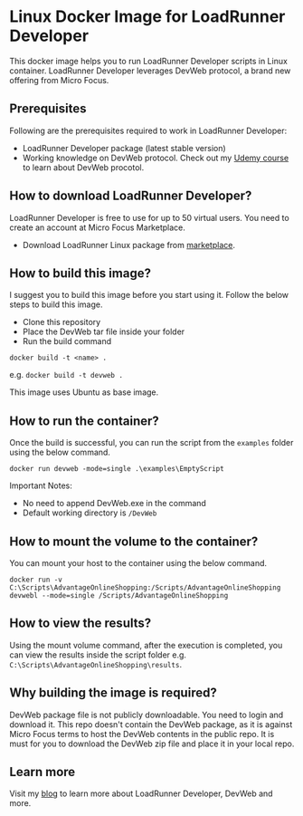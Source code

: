 # Linux Docker Image for LoadRunner Developer
This docker image helps you to run LoadRunner Developer scripts in Linux container. LoadRunner Developer leverages DevWeb protocol, a brand new offering from Micro Focus.

## Prerequisites

Following are the prerequisites required to work in LoadRunner Developer:

* LoadRunner Developer package (latest stable version)
* Working knowledge on DevWeb protocol. Check out my [Udemy course](https://www.udemy.com/course/performance-testing-using-truweb/) to learn about DevWeb procotol.

## How to download LoadRunner Developer?

LoadRunner Developer is free to use for up to 50 virtual users. You need to create an account at Micro Focus Marketplace.
* Download LoadRunner Linux package from [marketplace](https://marketplace.microfocus.com/appdelivery/content/loadrunner-developer).


## How to build this image?

I suggest you to build this image before you start using it. Follow the below steps to build this image.

* Clone this repository
* Place the DevWeb tar file inside your folder
* Run the build command

`docker build -t <name> .`

e.g. `docker build -t devweb .`

This image uses Ubuntu as base image.

## How to run the container?

Once the build is successful, you can run the script from the `examples` folder using the below command.

`docker run devweb -mode=single .\examples\EmptyScript`

Important Notes:
* No need to append DevWeb.exe in the command
* Default working directory is `/DevWeb`

## How to mount the volume to the container?

You can mount your host to the container using the below command.

`docker run -v C:\Scripts\AdvantageOnlineShopping:/Scripts/AdvantageOnlineShopping devwebl --mode=single /Scripts/AdvantageOnlineShopping`

## How to view the results?

Using the mount volume command, after the execution is completed, you can view the results inside the script folder e.g. `C:\Scripts\AdvantageOnlineShopping\results`.

## Why building the image is required?

DevWeb package file is not publicly downloadable. You need to login and download it. This repo doesn't contain the DevWeb package, as it is against Micro Focus terms to host the DevWeb contents in the public repo. It is must for you to download the DevWeb zip file and place it in your local repo.

## Learn more
Visit my [blog](https://qainsights.com/what-is-loadrunner-developer/) to learn more about LoadRunner Developer, DevWeb and more.